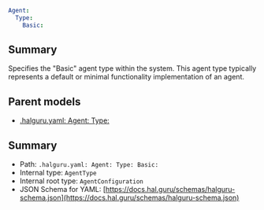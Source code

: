 <!--
title: Basic
version: 1.0.0+985fa281609b0afa8cea033581aabacb4efd2baa
generated: true
date: 2025-04-03T21:58:31Z
node: This file is generated by the command-line program: `halguru manual --generate-docs`
-->


```yaml
Agent:
  Type:
    Basic:
```

## Summary

Specifies the "Basic" agent type within the system.
This agent type typically represents a default or minimal functionality
implementation of an agent.

## Parent models

* [.halguru.yaml: Agent: Type:]((halguru)-agent-type.md)
## Summary

* Path: `.halguru.yaml: Agent: Type: Basic:`
* Internal type: `AgentType`
* Internal root type: `AgentConfiguration`
* JSON Schema for YAML: [https://docs.hal.guru/schemas/halguru-schema.json](https://docs.hal.guru/schemas/halguru-schema.json)

